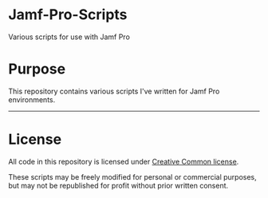 # Jamf-Pro-Scripts

Various scripts for use with Jamf Pro


# Purpose

This repository contains various scripts I've written for Jamf Pro environments.

---

# License

All code in this repository is licensed under [Creative Common license](http://creativecommons.org/licenses/by/4.0/).

These scripts may be freely modified for personal or commercial purposes, but may not be republished for profit without prior written consent.
